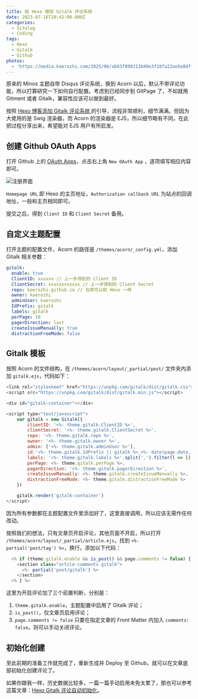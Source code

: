 ```yaml
---
title: 给 Hexo 增加 Gitalk 评论系统
date: 2023-07-16T10:42:00.000Z
categories:
  - Sitelog
  - Coding
tags:
  - Hexo
  - Gitalk
  - Github
photos:
  - 'https://media.kaerozhi.com/2025/06/ab63f898213b40e3f18fa22ae5e84ffe.webp'
---
```

原来的 Minos 主题自带 Disqus 评论系统，换到 Acorn 以后，默认不带评论功能，所以打算研究一下如何自行配置。考虑到已经同步到 GitPage 了，不如就用 Gitment 或者 Gitalk，兼容性应该可以做到最好。

<!-- more -->

按照 [Hexo 博客添加 Gitalk 评论系统 ](https://www.itfanr.cc/2019/04/30/hexo-add-gitalk-comment/) 的引导，流程非常顺利，细节满满。但因为大佬用的是 Swig 渲染器，而 Acorn 的渲染器是 EJS，所以细节略有不同，在此把过程分享出来，希望能对 EJS 用户有所启发。

## 创建 Github OAuth Apps

打开 Github 上的 [OAuth Apps](https://github.com/settings/developers)，点击右上角 `New OAuth App` ，逐项填写相应内容即可。

![注册界面](https://media.kaerozhi.com/2025/06/afd881e0c72ebd0f46d24bb7f06a8467.webp)

`Homepage URL` 即 Hexo 的主页地址，`Authorization callback URL` 为站点的回调地址，一般和主页相同即可。

提交之后，得到 `Client ID` 和 `Client Secret` 备用。

## 自定义主题配置

打开主题的配置文件，Acorn 的路径是 `/themes/acorn/_config.yml`，添加 Gitalk 相关参数：

``` yml
gitalk:
  enable: true
  ClientID: xxxxxx // 上一步得到的 Client ID
  ClientSecret: xxxxxxxxxxxx // 上一步得到的 Client Secret
  repo: kaerozhi.github.io // 仓库可以和 Hexo 一样
  owner: kaerozhi
  adminUser: kaerozhi
  IdPrefix: gitalk
  labels: gitalk
  perPage: 10
  pagerDirection: last
  createIssueManually: true
  distractionFreeMode: false
```


## Gitalk 模板

按照 Acorn 的文件结构，在 `/themes/acorn/layout/_partial/post/` 文件夹内添加 `gitalk.ejs`，代码如下：

``` javascript
<link rel="stylesheet" href="https://unpkg.com/gitalk/dist/gitalk.css">
<script src="https://unpkg.com/gitalk/dist/gitalk.min.js"></script>

<div id="gitalk-container"></div>

<script type="text/javascript">
    var gitalk = new Gitalk({
        clientID: '<%- theme.gitalk.ClientID %>',
        clientSecret: '<%- theme.gitalk.ClientSecret %>',
        repo: '<%- theme.gitalk.repo %>',
        owner: '<%- theme.gitalk.owner %>',
        admin: ['<%- theme.gitalk.adminUser %>'],
        id:'<%- theme.gitalk.IdPrefix || gitalk %>_<%- date(page.date, "YYYYMMDDHHmmss") %>',
        labels: '<%- theme.gitalk.labels %>'.split(',').filter(l => l),
        perPage: <%- theme.gitalk.perPage %>,
        pagerDirection: '<%- theme.gitalk.pagerDirection %>',
        createIssueManually: <%- theme.gitalk.createIssueManually %>,
        distractionFreeMode: <%- theme.gitalk.distractionFreeMode %>
    })

    gitalk.render('gitalk-container')           
</script>
```

因为所有参数都在主题配置文件里添加好了，这里直接调用，所以应该无需作任何改动。

按照我们的想法，只有文章页开启评论，其他页面不开启，所以打开 `/themes/acorn/layout/_partial/article.ejs`，找到 `<%- partial('post/tag') %>`，换行，添加以下代码：

``` javascript
  <% if (theme.gitalk.enable && is_post() && page.comments != false) { %>
	<section class="artile-comments gitalk">
	  <%- partial('post/gitalk') %>
	</section>
  <% } %>
```

这里为开启评论加了三个前置判断，分别是：

1. `theme.gitalk.enable`，主题配置中启用了 Gitalk 评论；
2. `is_post()`，仅文章页启用评论；
3. `page.comments != false` 只要在指定文章的 Front Matter 内加入 `comments: false`，则可以手动关闭评论。

## 初始化创建

至此前期的准备工作就完成了，重新生成并 Deploy 至 Github，就可以在文章底部初始化创建评论了。

如果你跟我一样，历史数据比较多，一篇一篇手动启用未免太累了，那也可以参考这篇文章：[Hexo Gitalk 评论自动初始化](https://blog.jijian.link/2020-01-10/hexo-gitalk-auto-init/)。
